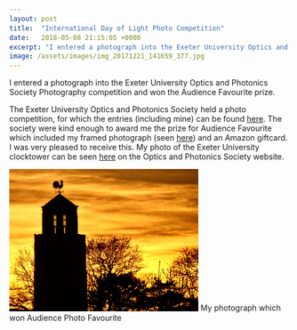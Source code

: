 ```yaml
---
layout: post
title:  "International Day of Light Photo Competition"
date:   2018-05-08 21:15:05 +0000
excerpt: "I entered a photograph into the Exeter University Optics and Photonics Society Photography competition and won the Audience Favourite prize."
image: /assets/images/img_20171221_141659_377.jpg
---
```

I entered a photograph into the Exeter University Optics and Photonics Society Photography competition and won the Audience Favourite prize.



The Exeter University Optics and Photonics Society held a photo competition, for which the entries (including mine) can be found [here][gallery-link]. The society were kind enough to award me the prize for Audience Favourite which included my framed photograph (seen [here][fb-prize]) and an Amazon giftcard. I was very pleased to receive this. My photo of the Exeter University clocktower can be seen [here][my-pic] on the Optics and Photonics Society website.

<img src="/assets/images/SmallPic.png" alt="drawing" width="340"/>
My photograph which won Audience Photo Favourite




[blog-link]: http://www.mattmcguigan.co.uk/2018/05/08/IDL-photoCompetition/
[gallery-link]: https://euops.wordpress.com/2018/05/08/idl-photo-competition-light-in-nature/
[fb-prize]: https://www.facebook.com/EXETEROPS/photos/p.2064514590460263/2064514590460263/?type=3&theater
[my-pic]: https://euops.files.wordpress.com/2018/05/img_20171221_141659_377.jpg


